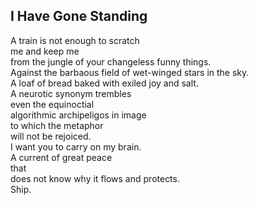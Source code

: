 I Have Gone Standing
--------------------
A train is not enough to scratch  
me and keep me  
from the jungle of your changeless funny things.  
Against the barbaous field of wet-winged stars in the sky.  
A loaf of bread baked with exiled joy and salt.  
A neurotic synonym trembles  
even the equinoctial  
algorithmic archipeligos in image  
to which the metaphor  
will not be rejoiced.  
I want you to carry on my brain.  
A current of great peace  
that  
does not know why it flows and protects.  
Ship.  
